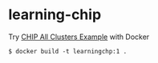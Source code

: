 # learning-chip
Try [CHIP All Clusters Example](https://github.com/project-chip/connectedhomeip/tree/c5fff8531346609d3e4e75ea4ab7efba2d90a7f0/examples/all-clusters-app/esp32) with Docker

```
$ docker build -t learningchp:1 .
```